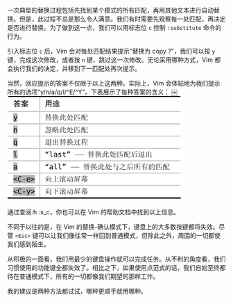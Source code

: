 一次典型的替换过程包括先找到某个模式的所有匹配，再用其他文本进行自动替换。但是，此过程不总是那么令人满意。我们有时需要先观察每一处匹配，再决定是否进行替换。为了做到这一点，我们可以用标志位 `c` 控制 `:substitute` 命令的行为。

引入标志位 `c` 后，Vim 会对每处匹配结果提示“替换为 copy ?”，我们可以按 `y` 键，完成这次修改，或者按 `n` 键，跳过这一次修改。无论采用哪种方式，Vim 都会执行我们的决定，并移到下一匹配处再次提示。

当然，回应提示的答案不仅限于以上这两种。实际上，Vim 会体贴地为我们提示所有的选项“y/n/a/q/l/^E/^Y”。下表展示了每种答案的含义：
￼
![](../../.vuepress/public/img/vim/183.jpg)

通过查阅:h :s_c，你也可以在 Vim 的帮助文档中找到以上信息。

不同于以往的是，在 Vim 的替换-确认模式下，键盘上的大多数按键都将失效。尽管 `<Esc>` 键可以让我们像往常一样回到普通模式，但除此之外，周围的一切都使我们感到陌生。

从积极的一面看，我们用最少的键盘操作就可以完成任务。从不利的角度看，我们习惯使用的功能键全都失效了。相比之下，如果使用点范式的话，我们自始至终都待在普通模式下，所有的一切都像我们期望的那样工作。

我的建议是两种方法都试试，哪种更顺手就用哪种。
